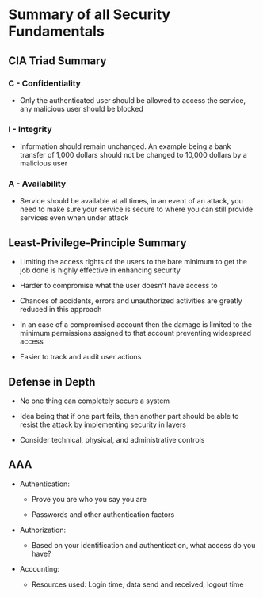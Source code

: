 # Summary of all Security Fundamentals

## CIA Triad Summary

### C - Confidentiality

- Only the authenticated user should be allowed to access the service, any malicious user should be blocked

### I - Integrity

- Information should remain unchanged. An example being a bank transfer of 1,000 dollars should not be changed to 10,000 dollars by a malicious user

### A - Availability

- Service should be available at all times, in an event of an attack, you need to make sure your service is secure to where you can still provide services even when under attack

## Least-Privilege-Principle Summary

- Limiting the access rights of the users to the bare minimum to get the job done is highly effective in enhancing security

- Harder to compromise what the user doesn't have access to

- Chances of accidents, errors and unauthorized activities are greatly reduced in this approach

- In an case of a compromised account then the damage is limited to the minimum permissions assigned to that account preventing widespread access

- Easier to track and audit user actions

## Defense in Depth

- No one thing can completely secure a system

- Idea being that if one part fails, then another part should be able to resist the attack by implementing security in layers

- Consider technical, physical, and administrative controls

## AAA

- Authentication:

  - Prove you are who you say you are

  - Passwords and other authentication factors

- Authorization:

  - Based on your identification and authentication, what access do you have?

- Accounting:
  - Resources used: Login time, data send and received, logout time
